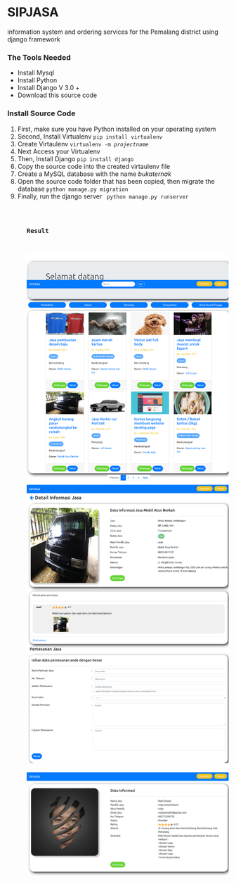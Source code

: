 # SIPJASA
information system and ordering services for the Pemalang district using django framework 
<h3>The Tools Needed</h3>
<ul>
<li>Install Mysql</li>
<li>Install Python</li>
<li>Install Django V 3.0 + </li>
<li>Download this source code</li>
</ul>
<h3>Install Source Code </h3>
<ol>
<li>First, make sure you have Python installed on your operating system</li>
<li>Second, Install Virtualenv <code>pip install virtualenv</code></li>
<li>Create Virtaulenv <code>virtualenv -m <i>projectname</i> </code></li>
<li>Next Access your Virtualenv</li>
<li>Then, Install Django <code>pip install django</code></li>
<li>Copy the source code into the created virtaulenv file</li>
<li>Create a MySQL database with the name <i>bukaternak</i></li>
<li>Open the source code folder that has been copied, then migrate the database <code>python manage.py migration</code></li>
<li>Finally, run the django server <code> python manage.py runserver</li>
<ol>
<h3>Result </h3>

<img src = 'https://github.com/DimasGithub/SIPJASA/blob/master/127.0.0.1_8000_.png'/>
<img src = 'https://github.com/DimasGithub/SIPJASA/blob/master/127.0.0.1_8000_details_35.png'/>
<img src = 'https://github.com/DimasGithub/SIPJASA/blob/master/127.0.0.1_8000_details_detailsjasa_28.png'/>
